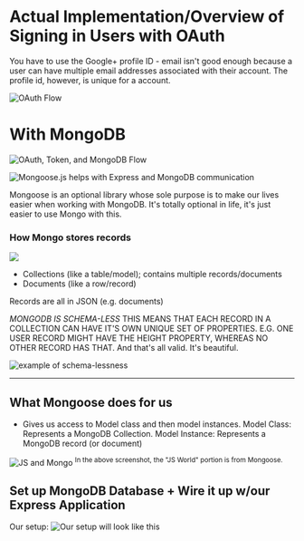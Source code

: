 # Actual Implementation/Overview of Signing in Users with OAuth

You have to use the Google+ profile ID - email isn't good enough because a user can have multiple email addresses associated with their account. The profile id, however, is unique for a account.

![OAuth Flow](https://www.dropbox.com/s/sq0o21t7qmveb3o/Screenshot%202017-11-28%2010.59.37.png?raw=1)

# With MongoDB
![OAuth, Token, and MongoDB Flow](https://www.dropbox.com/s/n8vkr4udbjtpo85/Screenshot%202017-11-28%2011.01.49.png?raw=1)

![Mongoose.js helps with Express and MongoDB communication](https://www.dropbox.com/s/inazpxjkdlxf2qe/Screenshot%202017-12-01%2011.22.19.png?raw=1)

Mongoose is an optional library whose sole purpose is to make our lives easier when working with MongoDB. It's totally optional in life, it's just easier to use Mongo with this.

### How Mongo stores records
![](https://www.dropbox.com/s/jlquh4df25ccbsx/Screenshot%202017-12-01%2011.23.51.png?raw=1)

* Collections (like a table/model); contains multiple records/documents
* Documents (like a row/record)

Records are all in JSON (e.g. documents)

*MONGODB IS SCHEMA-LESS* THIS MEANS THAT EACH RECORD IN A COLLECTION CAN HAVE IT'S OWN UNIQUE SET OF PROPERTIES. E.G. ONE USER RECORD MIGHT HAVE THE HEIGHT PROPERTY, WHEREAS NO OTHER RECORD HAS THAT. And that's all valid. It's beautiful. 

![example of schema-lessness](https://www.dropbox.com/s/6zjyvyny1t60yhu/Screenshot%202017-12-01%2011.26.30.png?raw=1)

---

## What Mongoose does for us

* Gives us access to Model class and then model instances.
Model Class: Represents a MongoDB Collection.
Model Instance: Represents a MongoDB record (or document)

![JS and Mongo](https://www.dropbox.com/s/fec4edbm07isv9q/Screenshot%202017-12-01%2011.27.54.png?raw=1)
<sup>In the above screenshot, the "JS World" portion is from Mongoose.</sup>

## Set up MongoDB Database + Wire it up w/our Express Application
Our setup:
![Our setup will look like this](https://www.dropbox.com/s/of38iggc58uz1sv/Screenshot%202017-12-01%2011.32.32.png?raw=1)































